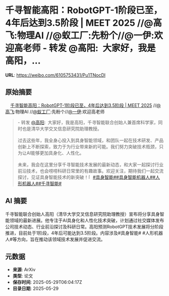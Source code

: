 # 千寻智能高阳：RobotGPT-1阶段已至，4年后达到3.5阶段 | MEET 2025 //@高飞:物理AI //@蚁工厂:先粉个//@一伊:欢迎高老师 - 转发 @高阳:&ensp;大家好，我是高阳，...

**URL**: https://weibo.com/6105753431/Pu1TNocDl

## 原始摘要

<a href="https://weibo.cn/sinaurl?u=https%3A%2F%2Fmp.weixin.qq.com%2Fs%2FDZjSCpZaZwD8HGefwF76LQ" data-hide=""><span class="url-icon"><img style="width: 1rem;height: 1rem" src="https://h5.sinaimg.cn/upload/2015/09/25/3/timeline_card_small_web_default.png" referrerpolicy="no-referrer"></span><span class="surl-text">千寻智能高阳：RobotGPT-1阶段已至，4年后达到3.5阶段 | MEET 2025</span></a> //<a href="https://weibo.com/n/%E9%AB%98%E9%A3%9E">@高飞</a>:物理AI //<a href="https://weibo.com/n/%E8%9A%81%E5%B7%A5%E5%8E%82">@蚁工厂</a>:先粉个//<a href="https://weibo.com/n/%E4%B8%80%E4%BC%8A">@一伊</a>:欢迎高老师<br><blockquote> - 转发 <a href="https://weibo.com/8001936113" target="_blank">@高阳</a>: 大家好，我是高阳，千寻智能联合创始人兼首席科学家，同时也是清华大学交叉信息研究院助理教授。<br><br>过去这些年，我全身心投入到具身智能领域，和团队一起在技术研发、产品创新上不断探索，致力于为行业带来新的可能。我们努力突破技术瓶颈，只为让AI能够更加具身化、人性化。<br><br>未来，我会在这里分享千寻智能技术发展的最新动态，和大家一起探讨行业前沿技术，也会唠唠科研日常里的有趣故事。欢迎关注，期待我们一起交流探讨，见证具身智能技术的新突破！<span class="url-icon"><img alt="[并不简单]" src="https://h5.sinaimg.cn/m/emoticon/icon/default/d_bingbujiandan-9955880b30.png" style="width:1em; height:1em;" referrerpolicy="no-referrer"></span><a href="https://m.weibo.cn/search?containerid=231522type%3D1%26t%3D10%26q%3D%23%E5%85%B7%E8%BA%AB%E6%99%BA%E8%83%BD%23&amp;extparam=%23%E5%85%B7%E8%BA%AB%E6%99%BA%E8%83%BD%23" data-hide=""><span class="surl-text">#具身智能#</span></a><a href="https://m.weibo.cn/search?containerid=231522type%3D1%26t%3D10%26q%3D%23%E5%85%B7%E8%BA%AB%E6%99%BA%E8%83%BD%E6%9C%BA%E5%99%A8%E4%BA%BA%23&amp;extparam=%23%E5%85%B7%E8%BA%AB%E6%99%BA%E8%83%BD%E6%9C%BA%E5%99%A8%E4%BA%BA%23" data-hide=""><span class="surl-text">#具身智能机器人#</span></a><a href="https://m.weibo.cn/search?containerid=231522type%3D1%26t%3D10%26q%3D%23%E4%BA%BA%E5%BD%A2%E6%9C%BA%E5%99%A8%E4%BA%BA%23&amp;isnewpage=1" data-hide=""><span class="surl-text">#人形机器人#</span></a><a href="https://m.weibo.cn/search?containerid=231522type%3D1%26t%3D10%26q%3D%23%E5%8D%83%E5%AF%BB%E6%99%BA%E8%83%BD%23&amp;extparam=%23%E5%8D%83%E5%AF%BB%E6%99%BA%E8%83%BD%23" data-hide=""><span class="surl-text">#千寻智能#</span></a></blockquote>

## AI 摘要

千寻智能联合创始人高阳（清华大学交叉信息研究院助理教授）宣布将分享具身智能领域的最新进展。他专注于AI具身化和人性化技术突破，计划通过社交媒体发布公司技术动态、行业前沿探讨及科研日常。高阳预测RobotGPT技术发展将分阶段推进，目前处于1阶段，4年后可能达到3.5阶段。内容涉及#具身智能# #人形机器人#等方向，旨在推动该领域技术发展并促进交流。

## 元数据

- **来源**: ArXiv
- **类型**: 论文
- **保存时间**: 2025-05-29T06:04:17Z
- **目录日期**: 2025-05-29

